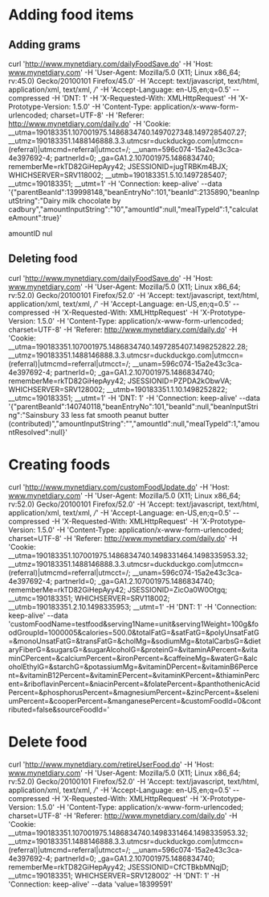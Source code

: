 
# Adding food items

## Adding grams
curl 'http://www.mynetdiary.com/dailyFoodSave.do' -H 'Host: www.mynetdiary.com' -H 'User-Agent: Mozilla/5.0 (X11; Linux x86_64; rv:45.0) Gecko/20100101 Firefox/45.0' -H 'Accept: text/javascript, text/html, application/xml, text/xml, */*' -H 'Accept-Language: en-US,en;q=0.5' --compressed -H 'DNT: 1' -H 'X-Requested-With: XMLHttpRequest' -H 'X-Prototype-Version: 1.5.0' -H 'Content-Type: application/x-www-form-urlencoded; charset=UTF-8' -H 'Referer: http://www.mynetdiary.com/daily.do' -H 'Cookie: __utma=190183351.107001975.1486834740.1497027348.1497285407.27; __utmz=190183351.1488146888.3.3.utmcsr=duckduckgo.com|utmccn=(referral)|utmcmd=referral|utmcct=/; __unam=596c074-15a2e43c3ca-4e397692-4; partnerId=0; _ga=GA1.2.107001975.1486834740; rememberMe=rkTD82GiHepAyy42; JSESSIONID=jugTRBKm4BJX; WHICHSERVER=SRV118002; __utmb=190183351.5.10.1497285407; __utmc=190183351; __utmt=1' -H 'Connection: keep-alive' --data '{"parentBeanId":139998148,"beanEntryNo":101,"beanId":2135890,"beanInputString":"Dairy milk chocolate by cadbury","amountInputString":"10","amountId":null,"mealTypeId":1,"calculateAmount":true}'

amountID nul

## Deleting food

curl 'http://www.mynetdiary.com/dailyFoodSave.do' -H 'Host: www.mynetdiary.com' -H 'User-Agent: Mozilla/5.0 (X11; Linux x86_64; rv:52.0) Gecko/20100101 Firefox/52.0' -H 'Accept: text/javascript, text/html, application/xml, text/xml, */*' -H 'Accept-Language: en-US,en;q=0.5' --compressed -H 'X-Requested-With: XMLHttpRequest' -H 'X-Prototype-Version: 1.5.0' -H 'Content-Type: application/x-www-form-urlencoded; charset=UTF-8' -H 'Referer: http://www.mynetdiary.com/daily.do' -H 'Cookie: __utma=190183351.107001975.1486834740.1497285407.1498252822.28; __utmz=190183351.1488146888.3.3.utmcsr=duckduckgo.com|utmccn=(referral)|utmcmd=referral|utmcct=/; __unam=596c074-15a2e43c3ca-4e397692-4; partnerId=0; _ga=GA1.2.107001975.1486834740; rememberMe=rkTD82GiHepAyy42; JSESSIONID=PZPDA2kObwVA; WHICHSERVER=SRV128002; __utmb=190183351.1.10.1498252822; __utmc=190183351; __utmt=1' -H 'DNT: 1' -H 'Connection: keep-alive' --data '{"parentBeanId":140740118,"beanEntryNo":101,"beanId":null,"beanInputString":"Sainsbury 33 less fat smooth peanut butter (contributed)","amountInputString":"","amountId":null,"mealTypeId":1,"amountResolved":null}'

# Creating foods

curl 'http://www.mynetdiary.com/customFoodUpdate.do' -H 'Host: www.mynetdiary.com' -H 'User-Agent: Mozilla/5.0 (X11; Linux x86_64; rv:52.0) Gecko/20100101 Firefox/52.0' -H 'Accept: text/javascript, text/html, application/xml, text/xml, */*' -H 'Accept-Language: en-US,en;q=0.5' --compressed -H 'X-Requested-With: XMLHttpRequest' -H 'X-Prototype-Version: 1.5.0' -H 'Content-Type: application/x-www-form-urlencoded; charset=UTF-8' -H 'Referer: http://www.mynetdiary.com/daily.do' -H 'Cookie: __utma=190183351.107001975.1486834740.1498331464.1498335953.32; __utmz=190183351.1488146888.3.3.utmcsr=duckduckgo.com|utmccn=(referral)|utmcmd=referral|utmcct=/; __unam=596c074-15a2e43c3ca-4e397692-4; partnerId=0; _ga=GA1.2.107001975.1486834740; rememberMe=rkTD82GiHepAyy42; JSESSIONID=ZicOa0W0Otgq; __utmc=190183351; WHICHSERVER=SRV118002; __utmb=190183351.2.10.1498335953; __utmt=1' -H 'DNT: 1' -H 'Connection: keep-alive' --data 'customFoodName=testfood&serving1Name=unit&serving1Weight=100g&foodGroupId=1000005&calories=500.0&totalFatG=&satFatG=&polyUnsatFatG=&monoUnsatFatG=&transFatG=&cholMg=&sodiumMg=&totalCarbsG=&dietaryFiberG=&sugarsG=&sugarAlcoholG=&proteinG=&vitaminAPercent=&vitaminCPercent=&calciumPercent=&ironPercent=&caffeineMg=&waterG=&alcoholEthylG=&starchG=&potassiumMg=&vitaminDPercent=&vitaminB6Percent=&vitaminB12Percent=&vitaminEPercent=&vitaminKPercent=&thiaminPercent=&riboflavinPercent=&niacinPercent=&folatePercent=&panthothenicAcidPercent=&phosphorusPercent=&magnesiumPercent=&zincPercent=&seleniumPercent=&cooperPercent=&manganesePercent=&customFoodId=0&contributed=false&sourceFoodId='

# Delete food
curl 'http://www.mynetdiary.com/retireUserFood.do' -H 'Host: www.mynetdiary.com' -H 'User-Agent: Mozilla/5.0 (X11; Linux x86_64; rv:52.0) Gecko/20100101 Firefox/52.0' -H 'Accept: text/javascript, text/html, application/xml, text/xml, */*' -H 'Accept-Language: en-US,en;q=0.5' --compressed -H 'X-Requested-With: XMLHttpRequest' -H 'X-Prototype-Version: 1.5.0' -H 'Content-Type: application/x-www-form-urlencoded; charset=UTF-8' -H 'Referer: http://www.mynetdiary.com/daily.do' -H 'Cookie: __utma=190183351.107001975.1486834740.1498331464.1498335953.32; __utmz=190183351.1488146888.3.3.utmcsr=duckduckgo.com|utmccn=(referral)|utmcmd=referral|utmcct=/; __unam=596c074-15a2e43c3ca-4e397692-4; partnerId=0; _ga=GA1.2.107001975.1486834740; rememberMe=rkTD82GiHepAyy42; JSESSIONID=CfCTBkbMNqjD; __utmc=190183351; WHICHSERVER=SRV128002' -H 'DNT: 1' -H 'Connection: keep-alive' --data 'value=18399591'
